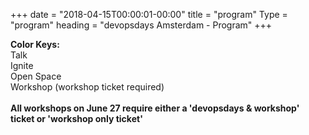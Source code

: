 +++
date = "2018-04-15T00:00:01-00:00"
title = "program"
Type = "program"
heading = "devopsdays Amsterdam - Program"
+++

<div>
<b>Color Keys:</b>
<div class="col-lg-3 col-md-3 program-element program-talk">Talk</div>
<div class="col-lg-3 col-md-3 program-element program-ignite">Ignite</div>
<div class="col-lg-3 col-md-3 program-element program-open-space">Open Space</div>
<div class="col-lg-3 col-md-3 program-element program-workshop">Workshop (workshop ticket required)</div>
<br />
<b>All workshops on June 27 require either a 'devopsdays & workshop' ticket or 'workshop only ticket'
</div>
<br />
